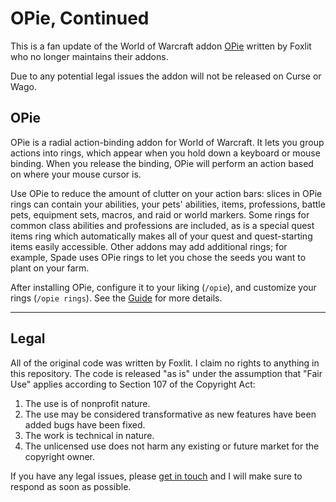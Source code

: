 # OPie, Continued

This is a fan update of the World of Warcraft addon [OPie](https://www.curseforge.com/wow/addons/opie) written by Foxlit who no longer maintains their addons.

Due to any potential legal issues the addon will not be released on Curse or Wago.

## OPie
OPie is a radial action-binding addon for World of Warcraft. It lets you group actions into rings, which appear when you hold down a keyboard or mouse binding. When you release the binding, OPie will perform an action based on where your mouse cursor is.

Use OPie to reduce the amount of clutter on your action bars: slices in OPie rings can contain your abilities, your pets' abilities, items, professions, battle pets, equipment sets, macros, and raid or world markers. Some rings for common class abilities and professions are included, as is a special quest items ring which automatically makes all of your quest and quest-starting items easily accessible. Other addons may add additional rings; for example, Spade uses OPie rings to let you chose the seeds you want to plant on your farm.

After installing OPie, configure it to your liking (`/opie`), and customize your rings (`/opie rings`). See the [Guide](https://github.com/glassleo/OPie/wiki/The-Guide) for more details.

---

## Legal
All of the original code was written by Foxlit. I claim no rights to anything in this repository. The code is released "as is" under the assumption that "Fair Use" applies according to Section 107 of the Copyright Act:

1. The use is of nonprofit nature.
2. The use may be considered transformative as new features have been added bugs have been fixed.
3. The work is technical in nature.
4. The unlicensed use does not harm any existing or future market for the copyright owner.

If you have any legal issues, please [get in touch](mailto:hello@leo.fisk) and I will make sure to respond as soon as possible.

